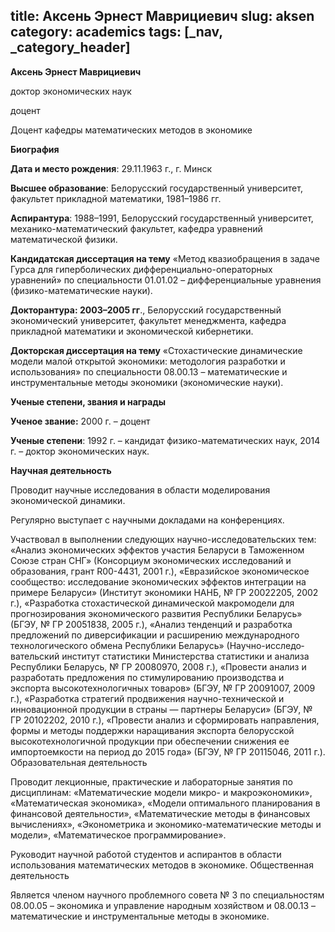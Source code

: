 title: Аксень Эрнест Маврициевич
slug: aksen
category: academics
tags: [_nav, _category_header]
---


__Аксень Эрнест Маврициевич__

доктор экономических наук

доцент

Доцент кафедры математических методов в экономике


__Биография__

__Дата и место рождения__: 29.11.1963 г., г. Минск

__Высшее образование__: Белорусский государственный университет, факультет прикладной математики, 1981–1986 гг.

__Аспирантура__: 1988–1991, Белорусский государственный университет, механико-математический факультет, кафедра уравнений математической физики.

__Кандидатская диссертация на тему__ «Метод квазиобращения в задаче Гурса для гиперболических дифференциально-операторных уравнений» по специальности 01.01.02 – дифференциальные уравнения (физико-математические науки).

__Докторантура: 2003–2005 гг__., Белорусский государственный экономический университет, факультет менеджмента, кафедра прикладной математики и экономической кибернетики.

__Докторская диссертация на тему__ «Стохастические динамические модели малой открытой экономики: методология разработки и использования» по специальности 08.00.13 – математические и инструментальные методы экономики (экономические науки).

__Ученые степени, звания и награды__

__Ученое звание:__  2000 г. – доцент

__Ученые степени__:  1992 г. – кандидат физико-математических наук, 2014 г. – доктор экономических наук.

__Научная деятельность__

Проводит научные исследования в области моделирования экономической динамики.

Регулярно выступает с научными докладами на конференциях.

Участвовал в выполнении следующих научно-исследовательских тем: «Анализ экономических эффектов участия Беларуси в Таможенном Союзе стран СНГ» (Консорциум экономических исследований и образования, грант R00-4431, 2001 г.), «Евразийское эко­номическое сообщество: исследование экономических эффектов интеграции на примере Беларуси» (Институт экономики НАНБ, № ГР 20022205, 2002 г.),  «Разработка стохастической динамической макромодели для прогнозирования экономического развития Республики Беларусь» (БГЭУ, № ГР 20051838, 2005 г.), «Анализ тен­денций и разработка предложений по диверсификации и расширению между­народного технологического обмена Республики Беларусь»  (Научно-исследо­вательский институт статистики Министерства статистики и анализа Респуб­лики Беларусь, № ГР 20080970, 2008 г.), «Провести анализ и разработать пред­ложения по стимулированию производства и экспорта высокотехнологичных товаров»  (БГЭУ, № ГР 20091007, 2009 г.), «Разработка стратегий продвижения научно-технической и инновационной продукции в страны — партнеры Бела­руси» (БГЭУ, № ГР 20102202, 2010 г.), «Провести анализ и сформировать направления, формы и методы поддержки наращивания экспорта белорусской высокотехнологичной продукции при обеспечении снижения ее импортоемко­сти на период до 2015 года»  (БГЭУ, № ГР 20115046, 2011 г.).
Образовательная деятельность

Проводит лекционные, практические и лабораторные занятия по дисциплинам: «Математические модели микро- и макроэкономики», «Математическая экономика», «Модели оптимального планирования в финансовой деятельности», «Математические методы в финансовых вычислениях», «Эконометрика и экономико-математические методы и модели», «Математическое программирование».

Руководит научной работой студентов и аспирантов в области использования математических методов в экономике.
Общественная деятельность

Является членом научного проблемного совета № 3 по специальностям 08.00.05 – экономика и управление народным хозяйством и 08.00.13 – математические и инструментальные методы в экономике.
